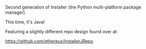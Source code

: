 Second generation of Installer (the Python multi-platform package manager).

This time, it's Java!

Featuring a slightly different repo design found over at:

https://github.com/ethereus/InstallerJRepo
